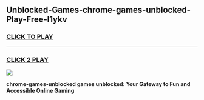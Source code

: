 
## Unblocked-Games-chrome-games-unblocked-Play-Free-l1ykv
<h3>
<a href="https://premium76.site?title=chrome-games-unblocked&ref=21A">CLICK TO PLAY</a></h3>
<hr>

<h3>
<a href="https://premium76.site?title=chrome-games-unblocked&ref=21A">CLICK 2 PLAY</a>
  
</h3>

<a href="https://premium76.site?title=chrome-games-unblocked&ref=21A"><img src="https://clearcache.store/games.png"></a>


**chrome-games-unblocked games unblocked: Your Gateway to Fun and Accessible Online Gaming**
